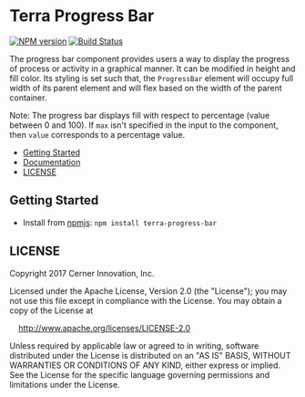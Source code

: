 # Terra Progress Bar

[![NPM version](http://img.shields.io/npm/v/terra-progress-bar.svg)](https://www.npmjs.org/package/terra-progress-bar)
[![Build Status](https://travis-ci.org/cerner/terra-ui.svg?branch=master)](https://travis-ci.org/cerner/terra-ui)

The progress bar component provides users a way to display the progress of process or activity in a graphical manner. It can be modified in height and fill color. Its styling is set such that, the `ProgressBar` element will occupy full width of its parent element and will flex based on the width of the parent container.

Note: The progress bar displays fill with respect to percentage (value between 0 and 100). If `max` isn't specified in the input to the component, then `value` corresponds to a percentage value.

- [Getting Started](#getting-started)
- [Documentation](https://github.com/cerner/terra-ui/tree/master/packages/terra-progress-bar/docs)
- [LICENSE](#license)

## Getting Started

- Install from [npmjs](https://www.npmjs.com): `npm install terra-progress-bar`

## LICENSE

Copyright 2017 Cerner Innovation, Inc.

Licensed under the Apache License, Version 2.0 (the "License"); you may not use this file except in compliance with the License. You may obtain a copy of the License at

&nbsp;&nbsp;&nbsp;&nbsp;http://www.apache.org/licenses/LICENSE-2.0

Unless required by applicable law or agreed to in writing, software distributed under the License is distributed on an "AS IS" BASIS, WITHOUT WARRANTIES OR CONDITIONS OF ANY KIND, either express or implied. See the License for the specific language governing permissions and limitations under the License.
